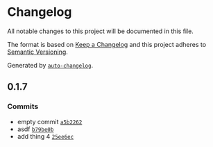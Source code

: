 # Changelog

All notable changes to this project will be documented in this file.

The format is based on [Keep a Changelog](https://keepachangelog.com/en/1.0.0/)
and this project adheres to [Semantic Versioning](https://semver.org/spec/v2.0.0.html).

Generated by [`auto-changelog`](https://github.com/CookPete/auto-changelog).

## 0.1.7

### Commits

- empty commit [`a5b2262`](https://github.com/laduke/ballpit/commit/a5b22620b0e2e9af0913e44dfc09303f63a41342)
- asdf [`b79be0b`](https://github.com/laduke/ballpit/commit/b79be0b41346d327e40729be95994220eb91d6ca)
- add thing 4 [`25ee6ec`](https://github.com/laduke/ballpit/commit/25ee6ec54fc1084c66d1aaa4db4588c962e9c527)
